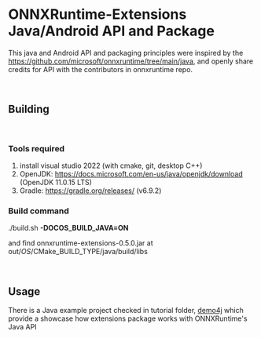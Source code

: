 # ONNXRuntime-Extensions Java/Android API and Package

This java and Android API and packaging principles were inspired by the https://github.com/microsoft/onnxruntime/tree/main/java, and openly share credits for API with the contributors in onnxruntime repo.

<br />

## Building

<br />

### Tools required
1. install visual studio 2022 (with cmake, git, desktop C++)
2. OpenJDK: https://docs.microsoft.com/en-us/java/openjdk/download
		(OpenJDK 11.0.15 LTS)
3. Gradle: https://gradle.org/releases/
		(v6.9.2)


### Build command
./build.sh **-DOCOS_BUILD_JAVA=ON**

and find onnxruntime-extensions-0.5.0.jar at out/$OS/$CMake_BUILD_TYPE/java/build/libs

<br />

## Usage
There is a Java example project checked in tutorial folder, [demo4j](../tutorials/demo4j) which provide a showcase how extensions package works with ONNXRuntime's Java API
